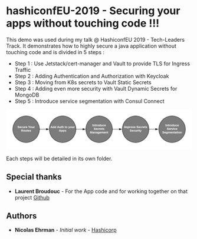 # hashiconfEU-2019 - Securing your apps without touching code !!!

This demo was used during my talk @ HashiconfEU 2019 - Tech-Leaders Track.
It demonstrates how to highly secure a java application without touching code and is divided in 5 steps :
- Step 1 : Use Jetstack/cert-manager and Vault to provide TLS for Ingress Traffic
- Step 2 : Adding Authentication and Authorization with Keycloak
- Step 3 : Moving from K8s secrets to Vault Static Secrets
- Step 4 : Adding even more security with Vault Dynamic Secrets for MongoDB
- Step 5 : Introduce service segmentation with Consul Connect

<img width="800" alt="Demo Workflow" src="./Assets/Workflow.png">

Each steps will be detailed in its own folder.

## Special thanks

* **Laurent Broudouc** - For the App code and for working together on that project [Github](https://github.com/lbroudoux)

## Authors

* **Nicolas Ehrman** - *Initial work* - [Hashicorp](https://www.hashicorp.com)